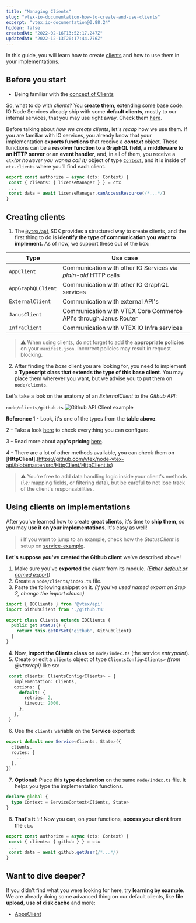 ```yaml
---
title: "Managing Clients"
slug: "vtex-io-documentation-how-to-create-and-use-clients"
excerpt: "vtex.io-documentation@0.88.24"
hidden: false
createdAt: "2022-02-16T13:52:17.247Z"
updatedAt: "2022-12-13T20:17:44.776Z"
---
```

In this guide, you will learn how to create [clients](https://developers.vtex.com/vtex-developer-docs/docs/vtex-io-documentation-clients) and how to use them in your implementations.

## Before you start

- Being familiar with the [concept of Clients](https://developers.vtex.com/vtex-developer-docs/docs/vtex-io-documentation-clients)

So, what to do with *clients*? You **create them**, extending some base code. IO Node Services already ship with some **default clients**, mostly to our internal services, that you may use right away. Check them [here](https://github.com/vtex/node-vtex-api/blob/ccf4d8f8d3208007c4bfd558baf979df8d825af8/src/clients/IOClients.ts).

Before talking about *how we create clients*, let's *recap* how we use them. If you are familiar with IO services, you already know that your implementation **exports functions** that receive a ***context*** object. These functions can be a **resolver function to a GraphQL field**, a **middleware to an HTTP server** or an **event handler**, and, in all of them, you receive a `ctx`*(or however you wanna call it)*  object of type [`Context`](https://github.com/vtex/node-vtex-api/blob/master/src/service/worker/runtime/typings.ts), and it is inside of `ctx.clients` where you'll find each client.

```typescript
export const authorize = async (ctx: Context) {
 const { clients: { licenseManager } } = ctx
 ...
 const data = await licenseManager.canAccessResource(/*...*/)
}
```

## Creating clients

1. The [`@vtex/api`](https://github.com/vtex/node-vtex-api/) SDK provides a structured way to create clients, and the first thing to do is **identify the type of communication you want to implement.** As of now, we support these out of the box:

| Type | Use case |
|--|--|
| `AppClient` | Communication with other IO Services via *plain-old* HTTP calls |
| `AppGraphQLClient` | Communication with other IO GraphQL services |
| `ExternalClient` | Communication with external API's |
| `JanusClient` | Communication with VTEX Core Commerce API's through Janus Router |
| `InfraClient` | Communication with VTEX IO Infra services |

> ⚠️ When using clients, do not forget to add the **appropriate policies** on your `manifest.json`. Incorrect policies may result in request blocking.

2. After finding the *base* client you are looking for, you need to implement a **Typescript class that extends the type of this base client**. You may place them wherever you want, but we advise you to put them on `node/clients`.

Let's take a look on the anatomy of an *ExternalClient* to the *Github API*:

`node/clients/github.ts`
![Github API Client example](https://i.imgur.com/rcSivwD.png)

**Reference**
1 - Look, it's one of the types from the **table above**.

2 - Take a look [here](https://github.com/vtex/node-vtex-api/blob/4f17dba5d750dae6603c606187c888fbd91fd18c/src/HttpClient/typings.ts#L58) to check everything you can configure.

3 - Read more about **app's pricing** [here](https://help.vtex.com/tutorial/app-pricing-options--2ZKBKxLe08Q6seA6sCi6o2).

4 - There are a lot of other methods available, you can check them on [**HttpClient**].(<https://github.com/vtex/node-vtex-api/blob/master/src/HttpClient/HttpClient.ts>)

> ⚠️ You're free to add data handling logic inside your client's methods (*i.e:* mapping fields, or filtering data), but be careful to not lose track of the client's responsabilities.

## Using clients on implementations

After you've learned how to create **great clients**, it's time to **ship them**, so you may **use it on your implementations**. It's easy as well!

> ℹ️ If you want to jump to an example, check how the *StatusClient* is setup on [service-example](https://github.com/vtex-apps/service-example).

**Let's suppose you've created the Github client** we've described above!

1. Make sure you've **exported** the *client* from its module. _(Either [default or named export](https://medium.com/@etherealm/named-export-vs-default-export-in-es6-affb483a0910))_
2. Create a `node/clients/index.ts` file.
3. Paste the following snippet on it. *(If you've used named export on Step 2, change the import clause)*

```typescript
import { IOClients } from '@vtex/api'
import GithubClient from './github.ts'

export class Clients extends IOClients {
  public get status() {
    return this.getOrSet('github', GithubClient)
  }
}
```

4. Now, **import the Clients class** on `node/index.ts` (the service *entrypoint*).
5. Create or edit a `clients` object of type `ClientsConfig<Clients>` *(from @vtex/api)* like so:

```typescript
 const clients: ClientsConfig<Clients> = {
   implementation: Clients,
   options: {
     default: {
       retries: 2,
       timeout: 2000,
     },
   },
 }
```

6. Use the `clients` variable on the **Service** exported:

```typescript
export default new Service<Clients, State>({
  clients,
  routes: {
    ...
  },
})
```

7. **Optional:** Place this **type declaration** on the same `node/index.ts` file. It helps you type the implementation functions.

```typescript
declare global {
  type Context = ServiceContext<Clients, State>
}
```

8. **That's it** :sparkles:! Now you can, on your functions, **access your client** from the `ctx`.

```typescript
export const authorize = async (ctx: Context) {
 const { clients: { github } } = ctx
 ...
 const data = await github.getUser(/*...*/)
}
```

## Want to dive deeper?

If you didn't find what you were looking for here, try **learning by example**. We are already doing some advanced thing on our default clients, like **file upload**, **use of disk cache** and more:

- [AppsClient](https://github.com/vtex/node-vtex-api/blob/master/src/clients/infra/Apps.ts)
